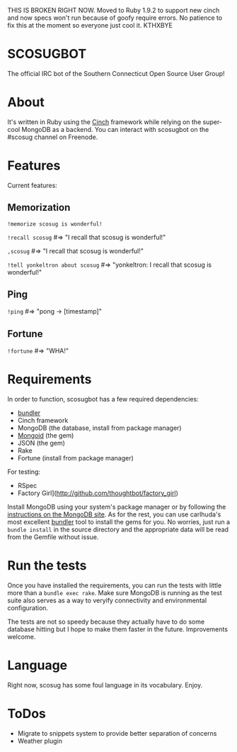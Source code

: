 THIS IS BROKEN RIGHT NOW. Moved to Ruby 1.9.2 to support new cinch and
now specs won't run because of goofy require errors. No patience to
fix this at the moment so everyone just cool it. KTHXBYE

# SCOSUGBOT

The official IRC bot of the Southern Connecticut Open Source User
Group! 

# About 

It's written in Ruby using the [Cinch](http://github.com/injekt/cinch)
framework while relying on the super-cool MongoDB as a backend. You
can interact with scosugbot on the #scosug channel on Freenode.

# Features

Current features:

## Memorization

`!memorize scosug is wonderful!`

`!recall scosug` #=> "I recall that scosug is wonderful!"

`,scosug` #=> "I recall that scosug is wonderful!"

`!tell yonkeltron about scosug` #=> "yonkeltron: I recall that scosug is wonderful!"

## Ping
`!ping` #=> "pong -> [timestamp]"

## Fortune
`!fortune` #=> "WHA!"

# Requirements

In order to function, scosugbot has a few required
dependencies:

* [bundler](http://github.com/carlhuda/bundler)
* Cinch framework
* MongoDB (the database, install from package manager)
* [Mongoid](http://mongoid.org/) (the gem)
* JSON (the gem)
* Rake
* Fortune (install from package manager)

For testing:

* RSpec
* Factory Girl](http://github.com/thoughtbot/factory_girl)

Install MongoDB using your system's package manager or by following
the [instructions on the MongoDB
site](http://www.mongodb.org/display/DOCS/Quickstart). As for the
rest, you can use carlhuda's most excellent
[bundler](http://github.com/carlhuda/bundler) tool to install the gems
for you. No worries, just run a `bundle install` in the source
directory and the appropriate data will be read from the Gemfile
without issue.

# Run the tests

Once you have installed the requirements, you can run the tests with
little more than a `bundle exec rake`. Make sure MongoDB is running as
the test suite also serves as a way to veryify connectivity and
environmental configuration.

The tests are not so speedy because they actually have to do some
database hitting but I hope to make them faster in the
future. Improvements welcome.

# Language
Right now, scosug has some foul language in its vocabulary. Enjoy.

# ToDos
* Migrate to snippets system to provide better separation of concerns
* Weather plugin